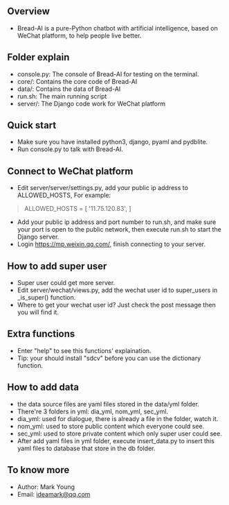 ## Overview
* Bread-AI is a pure-Python chatbot with artificial intelligence, based on WeChat platform, to help people live better. 

## Folder explain
* console.py: The console of Bread-AI for testing on the terminal.
* core/: Contains the core code of Bread-AI
* data/: Contains the data of Bread-AI
* run.sh: The main running script
* server/: The Django code work for WeChat platform

## Quick start
* Make sure you have installed python3, django, pyaml and pydblite.
* Run console.py to talk with Bread-AI.

## Connect to WeChat platform
* Edit server/server/settings.py, add your public ip address to ALLOWED_HOSTS, For example:
>ALLOWED_HOSTS = [
>    '11.75.120.83',
>]
* Add your public ip address and port number to run.sh, and make sure your port is open to the public network, then execute run.sh to start the Django server.
* Login https://mp.weixin.qq.com/, finish connecting to your server.

## How to add super user
* Super user could get more server.
* Edit server/wechat/views.py, add the wechat user id to super_users in _is_super() function.
* Where to get your wechat user id? Just check the post message then you will find it.

## Extra functions
* Enter "help" to see this functions' explaination.
* Tip: your should install "sdcv" before you can use the dictionary function.

## How to add data
* the data source files are yaml files stored in the data/yml folder.
* There're 3 folders in yml: dia_yml, nom_yml, sec_yml.
 * dia_yml: used for dialogue, there is already a file in the folder, watch it.
 * nom_yml: used to store public content which everyone could see.
 * sec_yml: used to store private content which only super user could see.
* After add yaml files in yml folder, execute insert_data.py to insert this yaml files to database that store in the db folder.

## To know more
* Author: Mark Young
* Email: ideamark@qq.com
